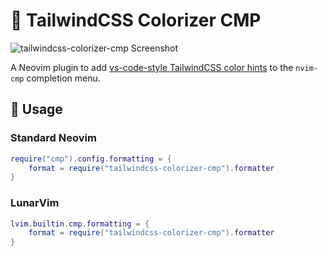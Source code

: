 # :rainbow: TailwindCSS Colorizer CMP

![tailwindcss-colorizer-cmp Screenshot](https://user-images.githubusercontent.com/226654/212435006-79c8bc44-547d-4424-b73e-b1c66d82f4c4.gif)

A Neovim plugin to add [vs-code-style TailwindCSS color hints](https://tailwindcss.com/docs/editor-setup#intelli-sense-for-vs-code) to the `nvim-cmp` completion menu.

## :rocket: Usage

### Standard Neovim

``` lua
require("cmp").config.formatting = {
    format = require("tailwindcss-colorizer-cmp").formatter
}
```

### LunarVim

``` lua
lvim.builtin.cmp.formatting = {
    format = require("tailwindcss-colorizer-cmp").formatter
}
```
